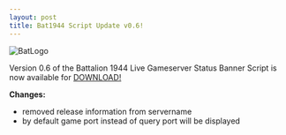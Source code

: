 ```yaml
---
layout: post
title: Bat1944 Script Update v0.6!
---
```

![BatLogo](https://feuersturm.github.io/images/bat_logo.png)

Version 0.6 of the Battalion 1944 Live Gameserver Status Banner Script
is now available for [DOWNLOAD!](https://github.com/FeuerSturm/bat1944serverstatus/releases/tag/v0.6)
<!--more-->
**Changes:**
- removed release information from servername
- by default game port instead of query port will be displayed
